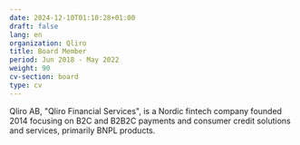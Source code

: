 ```yaml
---
date: 2024-12-10T01:10:28+01:00
draft: false
lang: en
organization: Qliro
title: Board Member
period: Jun 2018 - May 2022
weight: 90
cv-section: board
type: cv
---
```


Qliro AB, "Qliro Financial Services", is a Nordic fintech company founded 2014 focusing on B2C and B2B2C payments and consumer credit solutions and services, primarily BNPL products.
